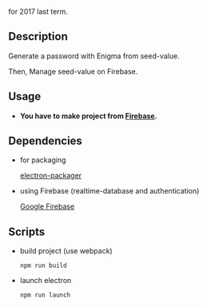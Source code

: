 for 2017 last term.

## Description

 Generate a password with Enigma from seed-value.

 Then, Manage seed-value on Firebase.

## Usage

 * **You have to make project from [Firebase](https://firebase.google.com/).**

## Dependencies 

 * for packaging

    [electron-packager](https://github.com/electron-userland/electron-packager)

 * using Firebase (realtime-database and authentication)

    [Google Firebase](https://firebase.google.com/)

## Scripts

* build project (use webpack)

    `npm run build`

* launch electron 

    `npm run launch`

